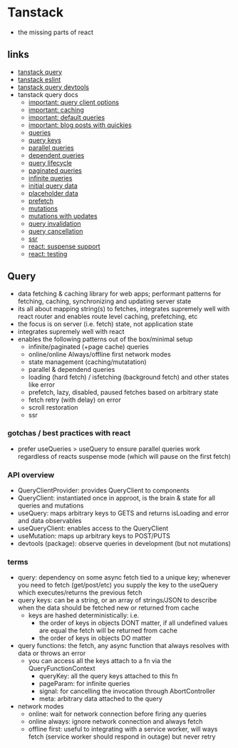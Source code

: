 # Tanstack

- the missing parts of react

## links

- [tanstack query](https://tanstack.com/query/latest/docs/react/overview)
- [tanstack eslint](https://tanstack.com/query/latest/docs/react/eslint/eslint-plugin-query)
- [tanstack query devtools](https://tanstack.com/query/latest/docs/react/devtools)
- tanstack query docs
  - [important: query client options](https://tanstack.com/query/latest/docs/react/guides/important-defaults)
  - [important: caching](https://tanstack.com/query/latest/docs/react/guides/caching)
  - [important: default queries](https://tanstack.com/query/latest/docs/react/guides/default-query-function)
  - [important: blog posts with quickies](https://tanstack.com/query/latest/docs/react/community/tkdodos-blog)
  - [queries](https://tanstack.com/query/latest/docs/react/guides/queries)
  - [query keys](https://tanstack.com/query/latest/docs/react/guides/query-keys)
  - [parallel queries](https://tanstack.com/query/latest/docs/react/guides/parallel-queries)
  - [dependent queries](https://tanstack.com/query/latest/docs/react/guides/dependent-queries)
  - [query lifecycle](https://tanstack.com/query/latest/docs/react/guides/disabling-queries)
  - [paginated queries](https://tanstack.com/query/latest/docs/react/guides/paginated-queries)
  - [infinite queries](https://tanstack.com/query/latest/docs/react/guides/infinite-queries)
  - [initial query data](https://tanstack.com/query/latest/docs/react/guides/initial-query-data)
  - [placeholder data](https://tanstack.com/query/latest/docs/react/guides/placeholder-query-data)
  - [prefetch](https://tanstack.com/query/latest/docs/react/guides/prefetching)
  - [mutations](https://tanstack.com/query/latest/docs/react/guides/mutations)
  - [mutations with updates](https://tanstack.com/query/latest/docs/react/guides/updates-from-mutation-responses)
  - [query invalidation](https://tanstack.com/query/latest/docs/react/guides/query-invalidation)
  - [query cancellation](https://tanstack.com/query/latest/docs/react/guides/query-cancellation)
  - [ssr](https://tanstack.com/query/latest/docs/react/guides/ssr)
  - [react: suspense support](https://tanstack.com/query/latest/docs/react/guides/suspense)
  - [react: testing](https://tanstack.com/query/latest/docs/react/guides/testing)

## Query

- data fetching & caching library for web apps; performant patterns for fetching, caching, synchronizing and updating server state
- its all about mapping string(s) to fetches, integrates supremely well with react router and enables route level caching, prefetching, etc
- the focus is on server (i.e. fetch) state, not application state
- integrates supremely well with react
- enables the following patterns out of the box/minimal setup
  - infinite/paginated (+page cache) queries
  - online/online Always/offline first network modes
  - state management (caching/mutatation)
  - parallel & dependend queries
  - loading (hard fetch) / isfetching (background fetch) and other states like error
  - prefetch, lazy, disabled, paused fetches based on arbitrary state
  - fetch retry (with delay) on error
  - scroll restoration
  - ssr

### gotchas / best practices with react

- prefer useQueries > useQuery to ensure parallel queries work regardless of reacts suspense mode (which will pause on the first fetch)

### API overview

- QueryClientProvider: provides QueryClient to components
- QueryClient: instantiated once in approot, is the brain & state for all queries and mutations
- useQuery: maps arbitrary keys to GETS and returns isLoading and error and data observables
- useQueryClient: enables access to the QueryClient
- useMutation: maps up arbitrary keys to POST/PUTS
- devtools (package): observe queries in development (but not mutations)

### terms

- query: dependency on some async fetch tied to a unique key; whenever you need to fetch (get/post/etc) you supply the key to the useQuery which executes/returns the previous fetch
- query keys: can be a string, or an array of strings/JSON to describe when the data should be fetched new or returned from cache
  - keys are hashed deterministically: i.e.
    - the order of keys in objects DONT matter, if all undefined values are equal the fetch will be returned from cache
    - the order of keys in objects DO matter
- query functions: the fetch, any async function that always resolves with data or throws an error
  - you can access all the keys attach to a fn via the QueryFunctionContext
    - queryKey: all the query keys attached to this fn
    - pageParam: for infinite queries
    - signal: for cancelling the invocation through AbortController
    - meta: arbitrary data attached to the query
- network modes
  - online: wait for network connection before firing any queries
  - online always: ignore network connection and always fetch
  - offline first: useful to integrating with a service worker, will ways fetch (service worker should respond in outage) but never retry

